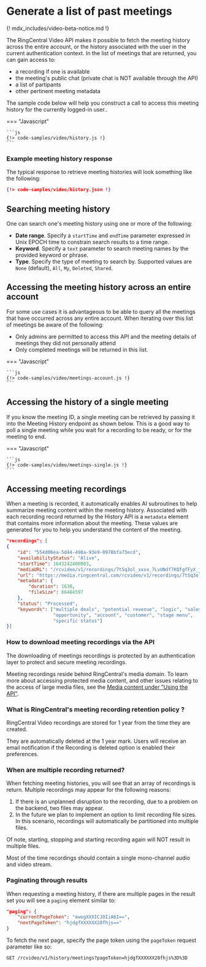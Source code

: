 # Generate a list of past meetings

{! mdx_includes/video-beta-notice.md !}

The RingCentral Video API makes it possible to fetch the meeting history across the entire account, or the history associated with the user in the current authentication context. In the list of meetings that are returned, you can gain access to:

* a recording if one is available
* the meeting's public chat (private chat is NOT available through the API)
* a list of partipants
* other pertinent meeting metadata

The sample code below will help you construct a call to access this meeting history for the currently logged-in user.. 

=== "Javascript"

    ```js
    {!> code-samples/video/history.js !}
    ```

### Example meeting history response

The typical response to retrieve meeting histories will look something like the following:

```json
{!> code-samples/video/history.json !}
```

## Searching meeting history 

One can search one's meeting history using one or more of the following:

* **Date range**. Specify a `startTime` and `endTime` parameter expressed in Unix EPOCH time to constrain search results to a time range. 
* **Keyword**. Specify a `text` parameter to search meeting names by the provided keyword or phrase.
* **Type**. Specify the type of meeting to search by. Supported values are `None` (default), `All`, `My`, `Deleted`, `Shared`. 

## Accessing the meeting history across an entire account

For some use cases it is advantageous to be able to query all the meetings that have occurred across any entire account. When iterating over this list of meetings be aware of the following:

* Only admins are permitted to access this API and the meeting details of meetings they did not personally attend
* Only completed meetings will be returned in this list. 

=== "Javascript"

    ```js
    {!> code-samples/video/meetings-account.js !}
    ```

## Accessing the history of a single meeting

If you know the meeting ID, a single meeting can be retrieved by passing it into the Meeting History endpoint as shown below. This is a good way to poll a single meeting while you wait for a recording to be ready, or for the meeting to end. 

=== "Javascript"

    ```js
    {!> code-samples/video/meetings-single.js !}
    ```

## Accessing meeting recordings

When a meeting is recorded, it automatically enables AI subroutines to help summarize meeting content within the meeting history. Associated with each recording record returned by the History API is a `metadata` element that contains more information about the meeting. These values are generated for you to help you understand the content of the meeting. 

```json
"recordings": [
{
    "id": "554d06ea-5d44-498a-93e9-0978bfa73ecd",
    "availabilityStatus": "Alive",
    "startTime": 1643242400003,
    "mediaURL": "/rcvideo/v1/recordings/7tSq3ol_xxxx_7LvUNdf7KQfgfFyX_j0YUA==",
    "url": "https://media.ringcentral.com/rcvideo/v1/recordings/7tSq3ol_xxx_j0YUA==",
    "metadata": {
        "duration": 1638,
        "fileSize": 66484597
    },
    "status": "Processed",
    "keywords": ["multiple deals", "potential revenue", "logic", "sales force",
	             "opportunity", "account", "customer", "stage menu", 
				 "specific status"]
}]
```

### How to download meeting recordings via the API

The downloading of meetings recordings is protected by an authentication layer to protect and secure meeting recordings.

Meeting recordings reside behind RingCentral's media domain. To learn more about accessing protected media content, and other issues relating to the access of large media files, see the [Media content under "Using the API"](https://developers.ringcentral.com/guide/basics/media).

### What is RingCentral's meeting recording retention policy ?

RingCentral Video recordings are stored for 1 year from the time they are created.

They are automatically deleted at the 1 year mark. Users will receive an email notification if the Recording is deleted option is enabled their preferences.

### When are multiple recording returned?

When fetching meeting histories, you will see that an array of recordings is return. Multiple recordings may appear for the following reasons:

1. If there is an unplanned disruption to the recording, due to a problem on the backend, two files may appear.
2. In the future we plan to implement an option to limit recording file sizes. In this scenario, recordings will automatically be partitioned into multiple files.

Of note, starting, stopping and starting recording again will NOT result in multiple files.

Most of the time recordings should contain a single mono-channel audio and video stream.

### Paginating through results

When requesting a meeting history, if there are multiple pages in the result set you will see a `paging` element similar to:

```json
"paging": {
    "currentPageToken": "ewogXXXICJ0IiA6I==",
    "nextPageToken": "hjdgfXXXXXX28fhjs=="
}
```

To fetch the next page, specify the page token using the `pageToken` request parameter like so:

```http
GET /rcvideo/v1/history/meetings?pageToken=hjdgfXXXXXX28fhjs%3D%3D
```


